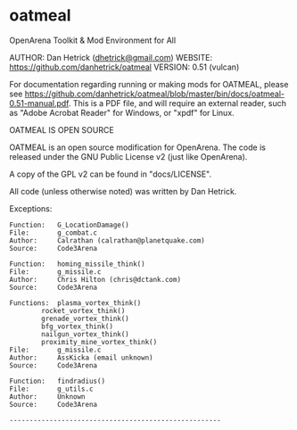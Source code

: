 # oatmeal

OpenArena Toolkit & Mod Environment for All

AUTHOR:		Dan Hetrick (dhetrick@gmail.com)
WEBSITE:	https://github.com/danhetrick/oatmeal
VERSION:	0.51 (vulcan)


For documentation regarding running or making mods for OATMEAL, please see https://github.com/danhetrick/oatmeal/blob/master/bin/docs/oatmeal-0.51-manual.pdf.  This is a PDF file, and will require an external reader, such as "Adobe Acrobat Reader" for Windows, or "xpdf" for Linux.

OATMEAL IS OPEN SOURCE

OATMEAL is an open source modification for OpenArena.  The code is released
under the GNU Public License v2 (just like OpenArena).

A copy of the GPL v2 can be found in "docs/LICENSE".

All code (unless otherwise noted) was written by Dan Hetrick.

Exceptions:

	Function:	G_LocationDamage()
	File:		g_combat.c
	Author:		Calrathan (calrathan@planetquake.com)
	Source:		Code3Arena

	Function:	homing_missile_think()
	File:		g_missile.c
	Author:		Chris Hilton (chris@dctank.com)
	Source:		Code3Arena

	Functions:	plasma_vortex_think()
			rocket_vortex_think()
			grenade_vortex_think()
			bfg_vortex_think()
			nailgun_vortex_think()
			proximity_mine_vortex_think()
	File:		g_missile.c
	Author:		AssKicka (email unknown)
	Source:		Code3Arena

	Function:	findradius()
	File:		g_utils.c
	Author:		Unknown
	Source:		Code3Arena

	-----------------------------------------------------
